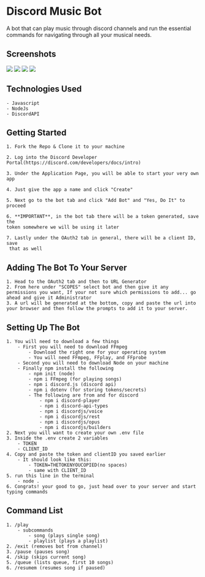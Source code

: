 
# Discord Music Bot

A bot that can play music through discord channels and run the essential
commands for navigating through all your musical needs.

## Screenshots

![](https://imgur.com/te8E8M1.png)
![](https://imgur.com/AwuQ0ts.png)
![](https://imgur.com/yTeCUfN.png)
![](https://imgur.com/C9HQT4A.png)

## Technologies Used

    - Javascript
    - NodeJs
    - DiscordAPI

## Getting Started

    1. Fork the Repo & Clone it to your machine

    2. Log into the Discord Developer Portal(https://discord.com/developers/docs/intro)

    3. Under the Application Page, you will be able to start your very own
    app

    4. Just give the app a name and click "Create"

    5. Next go to the bot tab and click "Add Bot" and "Yes, Do It" to proceed

    6. **IMPORTANT**, in the bot tab there will be a token generated, save the
    token somewhere we will be using it later
    
    7. Lastly under the OAuth2 tab in general, there will be a client ID, save
     that as well

## Adding The Bot To Your Server

    1. Head to the OAuth2 tab and then to URL Generator
    2. From here under "SCOPES" select bot and then give it any permissions you want, If your not sure which permissions to add... go ahead and give it Administrator
    3. A url will be generated at the bottom, copy and paste the url into your browser and then follow the prompts to add it to your server.

## Setting Up The Bot

    1. You will need to download a few things
        - First you will need to download FFmpeg
            - Download the right one for your operating system
            - You will need FFmpeg, FFplay, and FFprobe
        - Second you will need to download Node on your machine
        - Finally npm install the following
            - npm init (node)
            - npm i FFmpeg (for playing songs)
            - npm i discord.js (discord api)
            - npm i dotenv (for storing tokens/secrets)
            - The following are from and for discord
                - npm i discord-player
                - npm i discord-api-types 
                - npm i discordjs/voice
                - npm i discordjs/rest
                - npm i discordjs/opus
                - npm i discordjs/builders
    2. Next you will want to create your own .env file 
    3. Inside the .env create 2 variables 
        - TOKEN
        - CLIENT_ID
    4. Copy and paste the token and clientID you saved earlier
        - It should look like this:
            - TOKEN=THETOKENYOUCOPIED(no spaces) 
            - same with CLIENT_ID
    5. run this line in the terminal
        - node .
    6. Congrats! your good to go, just head over to your server and start typing commands

##  Command List

    1. /play
        - subcommands
            - song (plays single song)
            - playlist (plays a playlist)
    2. /exit (removes bot from channel)
    3. /pause (pauses song)
    4. /skip (skips current song)
    5. /queue (lists queue, first 10 songs)
    6. /resumem (resumes song if paused)


